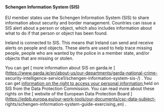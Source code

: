 ####  Schengen Information System (SIS)

EU member states use the Schengen Information System (SIS) to share
information about security and border management. Countries can issue a SIS
alert about a person or object, which also includes information about what to
do if that person or object has been found.

Ireland is connected to SIS. This means that Ireland can send and receive
alerts on people and objects. These alerts are used to help trace missing
people, people who are wanted by the police in a member state, and/or objects
that are missing or stolen.

You can get [ more information about SIS on garda.ie
](https://www.garda.ie/en/about-us/our-departments/garda-national-crime-
security-intelligence-service1/schengen-information-system-sis-/) . You can
get [ information on the right to access your personal information
](https://www.dataprotection.ie/en/coordinated-supervision-committee-csc) held
on SIS from the Data Protection Commission. You can read more about these
rights on the [ website of the European Data Protection Board
](https://edpb.europa.eu/our-work-tools/our-documents/csc-data-subject-
rights/schengen-information-system-guide-exercising_en) .
